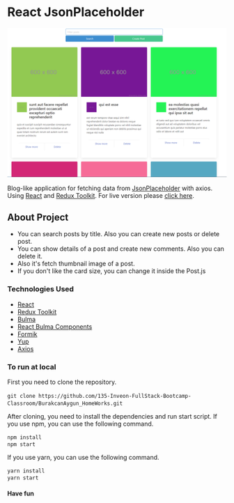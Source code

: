 # React JsonPlaceholder

![ScreenShot](./img/1.png)

Blog-like application for fetching data from [JsonPlaceholder](https://jsonplaceholder.typicode.com/)
with axios. Using [React](https://reactjs.org/) and [Redux Toolkit](https://redux-toolkit.js.org/). For
live version please [click here](https://immense-meadow-71780.herokuapp.com/).

## About Project

* You can search posts by title. Also you can create new posts or delete post.
* You can show details of a post and create new comments. Also you can delete it.
* Also it's fetch thumbnail image of a post.
* If you don't like the card size, you can change it inside the Post.js

### Technologies Used

* [React](https://reactjs.org/)
* [Redux Toolkit](https://redux-toolkit.js.org/)
* [Bulma](https://bulma.io/)
* [React Bulma Components](https://react-bulma.dev/en)
* [Formik](https://formik.org/)
* [Yup](https://github.com/jquense/yup)
* [Axios](https://www.npmjs.com/package/axios)

### To run at local

First you need to clone the repository.

```git clone https://github.com/135-Inveon-FullStack-Bootcamp-Classroom/BurakcanAygun_HomeWorks.git```

After cloning, you need to install the dependencies and run start script. If you use npm, you can use the
following command.

```
npm install
npm start
```

If you use yarn, you can use the following command.

```
yarn install
yarn start
```

#### Have fun

